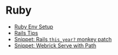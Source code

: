 # Ruby

- [Ruby Env Setup](/programming/language/ruby/ruby-env-setup.md)
- [Rails Tips](/programming/language/ruby/rails-tips.md)
- [Snippet: Rails `this_year?` monkey patch](/programming/language/ruby/snippet-rails-this_year-monkey-patch.md)
- [Snippet: Webrick Serve with Path](/programming/language/ruby/snippet-webrick-serve-with-path.md)
